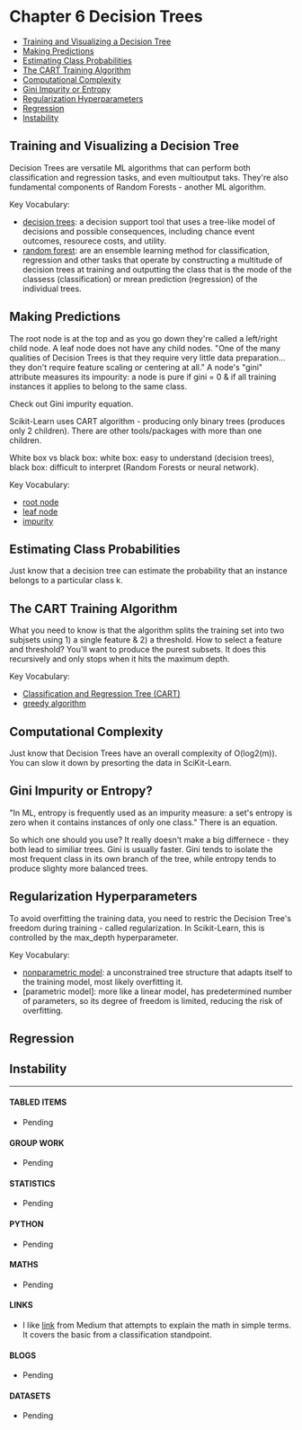 # Chapter 6 Decision Trees

- [Training and Visualizing a Decision Tree](#training-and-visualizing-a-decision-tree)
- [Making Predictions](#making-predictions)
- [Estimating Class Probabilities](#estimating-class-probabilities)
- [The CART Training Algorithm](#the-cart-training-algorithm)
- [Computational Complexity](#computational-complexity)
- [Gini Impurity or Entropy](#gini-impurity-or-entropy)
- [Regularization Hyperparameters](#regularization-hyperparameters)
- [Regression](#regression)
- [Instability](#instability)

## Training and Visualizing a Decision Tree

Decision Trees are versatile ML algorithms that can perform both classification and regression tasks, and even multioutput taks. They're also fundamental components of Random Forests - another ML algorithm. 

Key Vocabulary:
- [decision trees](https://en.wikipedia.org/wiki/Decision_tree): a decision support tool that uses a tree-like model of decisions and possible consequences, including chance event outcomes, resourece costs, and utility. 
- [random forest](https://en.wikipedia.org/wiki/Random_forest): are an ensemble learning method for classification, regression and other tasks that operate by constructing a multitude of decision trees at training and outputting the class that is the mode of the classess (classification) or mrean prediction (regression) of the individual trees.

## Making Predictions

The root node is at the top and as you go down they're called a left/right child node. A leaf node does not have any child nodes. "One of the many qualities of Decision Trees is that they require very little data preparation... they don't require feature scaling or centering at all." A node's "gini" attribute measures its impourity: a node is pure if gini = 0 & if all training instances it applies to belong to the same class. 

Check out Gini impurity equation. 

Scikit-Learn uses CART algorithm - producing only binary trees (produces only 2 children). There are other tools/packages with more than one children.

White box vs black box: white box: easy to understand (decision trees), black box: difficult to interpret (Random Forests or neural network). 

Key Vocabulary: 
- [root node](https://en.wikipedia.org/wiki/Tree_(data_structure)) 
- [leaf node](https://en.wikipedia.org/wiki/Tree_(data_structure)#Terminology)
- [impurity](https://en.wikipedia.org/wiki/Decision_tree_learning#Gini_impurity)

## Estimating Class Probabilities

Just know that a decision tree can estimate the probability that an instance belongs to a particular class k. 

## The CART Training Algorithm

What you need to know is that the algorithm splits the training set into two subjsets using 1) a single feature & 2) a threshold. How to select a feature and threshold? You'll want to produce the purest subsets. It does this recursively and only stops when it hits the maximum depth. 

Key Vocabulary:
- [Classification and Regression Tree (CART)](https://en.wikipedia.org/wiki/Predictive_analytics#Classification_and_regression_trees_(CART))
- [greedy algorithm](https://en.wikipedia.org/wiki/Greedy_algorithm)

## Computational Complexity

Just know that Decision Trees have an overall complexity of O(log2(m)). You can slow it down by presorting the data in SciKit-Learn.

## Gini Impurity or Entropy?

"In ML, entropy is frequently used as an impurity measure: a set's entropy is zero when it contains instances of only one class." There is an equation. 

So which one should you use? It really doesn't make a big differnece - they both lead to similiar trees. Gini is usually faster. Gini tends to isolate the most frequent class in its own branch of the tree, while entropy tends to produce slighty more balanced trees. 

## Regularization Hyperparameters

To avoid overfitting the training data, you need to restric the Decision Tree's freedom during training - called regularization. In Scikit-Learn, this is controlled by the max_depth hyperparameter. 

Key Vocabulary:
- [nonparametric model](https://en.wikipedia.org/wiki/Nonparametric_statistics): a unconstrained tree structure that adapts itself to the training model, most likely overfitting it. 
- [parametric model]: more like a linear model, has predetermined number of parameters, so its degree of freedom is limited, reducing the risk of overfitting. 

## Regression

## Instability



___

#### TABLED ITEMS
- Pending

#### GROUP WORK
- Pending

#### STATISTICS
- Pending

#### PYTHON
- Pending

#### MATHS
- Pending

#### LINKS
- I like [link](https://medium.com/@ankitnitjsr13/math-behind-support-vector-machine-svm-5e7376d0ee4d) from Medium that attempts to explain the math in simple terms. It covers the basic from a classification standpoint.

#### BLOGS
- Pending

#### DATASETS
- Pending
